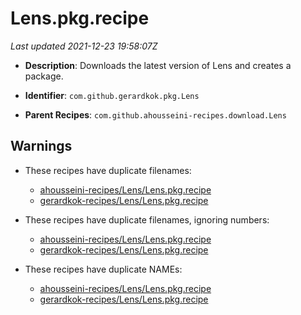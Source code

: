 # Lens.pkg.recipe

_Last updated 2021-12-23 19:58:07Z_

- **Description**: Downloads the latest version of Lens and creates a package.

- **Identifier**: `com.github.gerardkok.pkg.Lens`

- **Parent Recipes**: `com.github.ahousseini-recipes.download.Lens`

## Warnings

- These recipes have duplicate filenames:
    - [ahousseini-recipes/Lens/Lens.pkg.recipe](/autopkg-dupe-tracker/ahousseini-recipes/Lens/Lens.pkg.recipe)
    - [gerardkok-recipes/Lens/Lens.pkg.recipe](/autopkg-dupe-tracker/gerardkok-recipes/Lens/Lens.pkg.recipe)

- These recipes have duplicate filenames, ignoring numbers:
    - [ahousseini-recipes/Lens/Lens.pkg.recipe](/autopkg-dupe-tracker/ahousseini-recipes/Lens/Lens.pkg.recipe)
    - [gerardkok-recipes/Lens/Lens.pkg.recipe](/autopkg-dupe-tracker/gerardkok-recipes/Lens/Lens.pkg.recipe)

- These recipes have duplicate NAMEs:
    - [ahousseini-recipes/Lens/Lens.pkg.recipe](/autopkg-dupe-tracker/ahousseini-recipes/Lens/Lens.pkg.recipe)
    - [gerardkok-recipes/Lens/Lens.pkg.recipe](/autopkg-dupe-tracker/gerardkok-recipes/Lens/Lens.pkg.recipe)